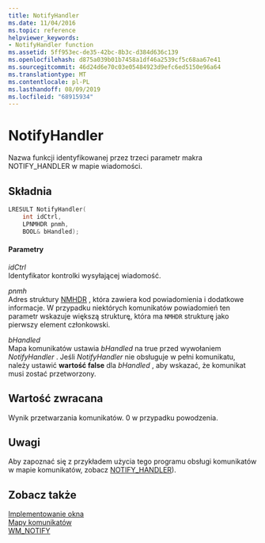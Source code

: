 ```yaml
---
title: NotifyHandler
ms.date: 11/04/2016
ms.topic: reference
helpviewer_keywords:
- NotifyHandler function
ms.assetid: 5ff953ec-de35-42bc-8b3c-d384d636c139
ms.openlocfilehash: d875a039b01b7458a1df46a2539cf5c68aa67e41
ms.sourcegitcommit: 46d24d6e70c03e05484923d9efc6ed5150e96a64
ms.translationtype: MT
ms.contentlocale: pl-PL
ms.lasthandoff: 08/09/2019
ms.locfileid: "68915934"
---
```

# <a name="notifyhandler"></a>NotifyHandler

Nazwa funkcji identyfikowanej przez trzeci parametr makra NOTIFY_HANDLER w mapie wiadomości.

## <a name="syntax"></a>Składnia

```cpp
LRESULT NotifyHandler(
    int idCtrl,
    LPNMHDR pnmh,
    BOOL& bHandled);
```

#### <a name="parameters"></a>Parametry

*idCtrl*<br/>
Identyfikator kontrolki wysyłającej wiadomość.

*pnmh*<br/>
Adres struktury [NMHDR](/windows/desktop/api/richedit/ns-richedit-nmhdr) , która zawiera kod powiadomienia i dodatkowe informacje. W przypadku niektórych komunikatów powiadomień ten parametr wskazuje większą strukturę, która ma `NMHDR` strukturę jako pierwszy element członkowski.

*bHandled*<br/>
Mapa komunikatów ustawia *bHandled* na true przed wywołaniem *NotifyHandler* . Jeśli *NotifyHandler* nie obsługuje w pełni komunikatu, należy ustawić **wartość false** dla *bHandled* , aby wskazać, że komunikat musi zostać przetworzony.

## <a name="return-value"></a>Wartość zwracana

Wynik przetwarzania komunikatów. 0 w przypadku powodzenia.

## <a name="remarks"></a>Uwagi

Aby zapoznać się z przykładem użycia tego programu obsługi komunikatów w mapie komunikatów, zobacz [NOTIFY_HANDLER](reference/message-map-macros-atl.md#notify_handler)).

## <a name="see-also"></a>Zobacz także

[Implementowanie okna](../atl/implementing-a-window.md)<br/>
[Mapy komunikatów](../atl/message-maps-atl.md)<br/>
[WM_NOTIFY](/windows/desktop/controls/wm-notify)
